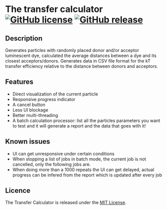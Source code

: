 # The transfer calculator [![GitHub license](https://img.shields.io/dub/l/vibe-d.svg)](https://raw.githubusercontent.com/TheTrueTom/TransferCalculator/master/LICENCE) [![GitHub release](https://img.shields.io/github/release/TheTrueTom/TransferCalculator.svg)](https://github.com/TheTrueTom/TransferCalculator/releases/latest)

## Description

Generates particles with randomly placed donor and/or acceptor luminescent dye, calculated the average distances between a dye and its closest acceptors/donors. Generates data in CSV file format for the kT transfer efficiency relative to the distance between donors and acceptors.

## Features

- Direct visualization of the current particle
- Responsive progress indicator
- A cancel button
- Less UI blockage
- Better multi-threading
- A batch calculation processor: list all the particles parameters you want to test and it will generate a report and the data that goes with it!

## Known issues

- UI can get unresponsive under certain conditions
- When stopping a list of jobs in batch mode, the current job is not cancelled, only the following jobs are.
- When doing more than a 1000 repeats the UI can get delayed, actual progress can be infered from the report which is updated after every job

## Licence

The Transfer Calculator is released under the [MIT License](LICENSE.md).

